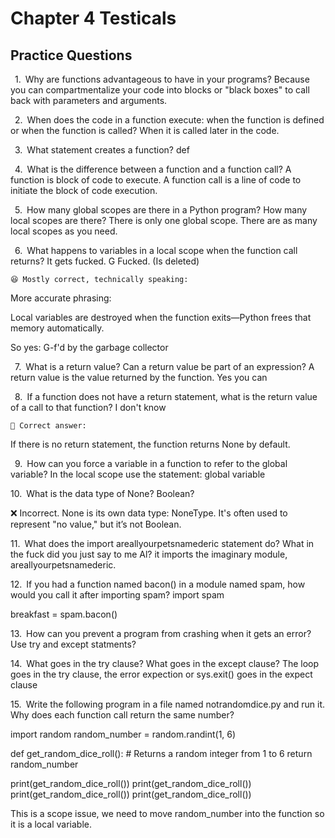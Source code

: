 # Chapter 4 Testicals

## Practice Questions
  1.  Why are functions advantageous to have in your programs?
  Because you can compartmentalize your code into blocks or "black boxes" to call back with parameters and arguments.

  2.  When does the code in a function execute: when the function is defined or when the function is called?
  When it is called later in the code.


  3.  What statement creates a function?
  def

  4.  What is the difference between a function and a function call?
  A function is block of code to execute.
  A function call is a line of code to initiate the block of code execution.

  5.  How many global scopes are there in a Python program? How many local scopes are there?
  There is only one global scope.
  There are as many local scopes as you need.

  6.  What happens to variables in a local scope when the function call returns?
  It gets fucked. G Fucked. (Is deleted)

    😆 Mostly correct, technically speaking:
More accurate phrasing:

Local variables are destroyed when the function exits—Python frees that memory automatically.

So yes: G-f'd by the garbage collector

  7.  What is a return value? Can a return value be part of an expression?
  A return value is the value returned by the function.
  Yes you can

  8.  If a function does not have a return statement, what is the return value of a call to that function?
  I don't know 

    🧠 Correct answer:
If there is no return statement, the function returns None by default.

  9.  How can you force a variable in a function to refer to the global variable?
  In the local scope use the statement:
   global variable

10.  What is the data type of None?
  Boolean?

  ❌ Incorrect.
None is its own data type: NoneType.
It's often used to represent "no value," but it’s not Boolean.

11.  What does the import areallyourpetsnamederic statement do?
  What in the fuck did you just say to me Al?
  it imports the imaginary module, areallyourpetsnamederic.

12.  If you had a function named bacon() in a module named spam, how would you call it after importing spam?
  import spam

  breakfast = spam.bacon()

13.  How can you prevent a program from crashing when it gets an error?
  Use try and except statments?

14.  What goes in the try clause? What goes in the except clause?
  The loop goes in the try clause, the error expection or sys.exit() goes in the expect clause

15.  Write the following program in a file named notrandomdice.py and run it. Why does each function call return the same number?

import random
random_number = random.randint(1, 6)

def get_random_dice_roll():
    # Returns a random integer from 1 to 6
    return random_number

print(get_random_dice_roll())
print(get_random_dice_roll())
print(get_random_dice_roll())
print(get_random_dice_roll())

  This is a scope issue, we need to move random_number into the function so it is a local variable.